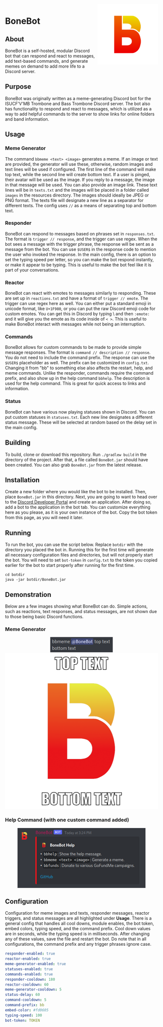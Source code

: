 <img src="img/Logo.svg" alt="Logo" title = "Logo" align="right" width="200" height="200" />

# BoneBot

## About
BoneBot is a self-hosted, modular Discord bot that can respond and react to messages, add text-based commands, and generate memes on demand to add more life to a Discord server.

## Purpose
BoneBot was originally written as a meme-generating Discord bot for the ISUCF'V'MB Trombone and Bass Trombone Discord server. The bot also has functionality to respond and react to messages, which is utilized as a way to add helpful commands to the server to show links for online folders and band information.

## Usage

### Meme Generator
The command `bbmeme <text> <image>` generates a meme. If an image or text are provided, the generator will use these, otherwise, random images and text lines will be used if configured. The first line of the command will make top text, while the second line will create bottom text. If a user is pinged, their avatar will be used as the image. If you reply to a message, the image in that message will be used. You can also provide an image link. These text lines will be in `texts.txt` and the images will be placed in a folder called `images` in the resources directory. The images should ideally be JPEG or PNG format. The texts file will designate a new line as a separator for different texts. The config uses ` // ` as a means of separating top and bottom text.

### Responder
BoneBot can respond to messages based on phrases set in `responses.txt`. The format is `trigger // response`, and the trigger can use regex. When the bot sees a message with the trigger phrase, the response will be sent as a message from the bot. You can use `$USER$` in the response code to mention the user who invoked the response. In the main config, there is an option to set the typing speed per letter, so you can make the bot respond instantly, or make it appear to be typing. This is useful to make the bot feel like it is part of your conversations.

### Reactor
BoneBot can react with emotes to messages similarly to responding. These are set up in `reactions.txt` and have a format of `trigger // emote`. The trigger can use regex here as well. You can either put a standard emoji in unicode format, like `U+1F980`, or you can put the raw Discord emoji code for custom emotes. You can get this in Discord by typing \ and then `:emote:` and it will give you the emote as its code inside of `< >`. This is useful to make BoneBot interact with messages while not being an interruption.

### Commands
BoneBot allows for custom commands to be made to provide simple message responses. The format is `command // description // response`. You do not need to include the command prefix. The response can use the `$USER$` placeholder as well. The prefix can be customized in `config.txt`. Changing it from "bb" to something else also affects the restart, help, and meme commands. Unlike the responder, commands require the command prefix, and also show up in the help command `bbhelp`. The description is used for the help command. This is great for quick access to links and information.

### Status
BoneBot can have various now playing statuses shown in Discord. You can put custom statuses in `statuses.txt`. Each new line designates a different status message. These will be selected at random based on the delay set in the main config.

## Building
To build, clone or download this repository. Run `./gradlew build` in the directory of the project. After that, a file called `BoneBot.jar` should have been created. You can also grab `BoneBot.jar` from the latest release.

## Installation
Create a new folder where you would like the bot to be installed. Then, place `BoneBot.jar` in this directory. Next, you are going to want to head over to the [Discord Developer Portal](https://discord.com/developers/applications) and create an application. After doing so, add a bot to the application in the bot tab. You can customize everything here as you please, as it is your own instance of the bot. Copy the bot token from this page, as you will need it later.

## Running
To run the bot, you can use the script below. Replace `botdir` with the directory you placed the bot in. Running this for the first time will generate all necessary configuration files and directories, but will not properly start the bot. You will need to set `bot-token` in `config.txt` to the token you copied earlier for the bot to start properly after running for the first time.
```
cd botdir
java -jar botdir/BoneBot.jar
```

## Demonstration
Below are a few images showing what BoneBot can do. Simple actions, such as reactions, text responses, and status messages, are not shown due to those being basic Discord functions.

### Meme Generator

<div align="center"><img src="img/memeinput.png" alt="Meme example command" title="Meme example command" /></div>
<div align="center"><img src="img/memeoutput.png" alt="Meme example output" title="Meme example output" width="512" height="512"/></div>

### Help Command (with one custom command added)

<div align="center"><img src="img/help.png" alt="Help example" title="Help example" /></div>

## Configuration
Configuration for meme images and texts, responder messages, reactor triggers, and status messages are all highlighted under **Usage**. There is a general config that handles all cool downs, module enables, the bot token, embed colors, typing speed, and the command prefix. Cool down values are in seconds, while the typing speed is in milliseconds. After changing any of these values, save the file and restart the bot. Do note that in all configurations, the command prefix and any trigger phrases ignore case.
```yaml
responder-enabled: true
reactor-enabled: true
meme-generator-enabled: true
statuses-enabled: true
commands-enabled: true
responder-cooldown: 180
reactor-cooldown: 60
meme-generator-cooldown: 5
status-delay: 60
command-cooldown: 5
command-prefix: bb
embed-color: #fd0605
typing-speed: 100
bot-token: TOKEN
```
